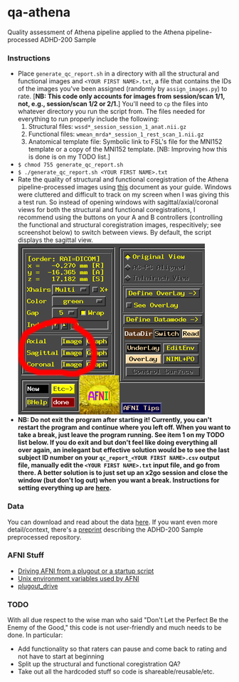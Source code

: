 # qa-athena
Quality assessment of Athena pipeline applied to the Athena pipeline-processed ADHD-200 Sample

### Instructions

* Place `generate_qc_report.sh` in a directory with all the structural and functional images and `<YOUR FIRST NAME>.txt`, a file that contains the IDs of the images you've been assigned (randomly by `assign_images.py`) to rate. [**NB: This code only accounts for images from session/scan 1/1, not, e.g., session/scan 1/2 or 2/1.**] You'll need to `cp` the files into whatever directory you run the script from. The files needed for everything to run properly include the following:
  1. Structural files: `wssd*_session_session_1_anat.nii.gz`
  2. Functional files: `wmean_mrda*_session_1_rest_scan_1.nii.gz`
  3. Anatomical template file: Symbolic link to FSL's file for the MNI152 template or a copy of the MNI152 template. [NB: Improving how this is done is on my TODO list.]
* `$ chmod 755 generate_qc_report.sh`
* `$ ./generate_qc_report.sh <YOUR FIRST NAME>.txt`
* Rate the quality of structural and functional coregistration of the Athena pipeline-processed images using  [this](https://github.com/SIMEXP/niak_manual/blob/master/qc_manual_v1.0/qc_manual_niak.pdf) document as your guide. Windows were cluttered and difficult to track on my screen when I was giving this a test run. So instead of opening windows with sagittal/axial/coronal views for both the structural and functional coregistrations, I recommend using the buttons on your A and B controllers (controlling the functional and structural coregistration images, respecitively; see screenshot below) to switch between views. By default, the script displays the sagittal view.
![Image of AFNI controller](afni-controller.png)
* **NB: Do not exit the program after starting it! Currently, you can't restart the program and continue where you left off. When you want to take a break, just leave the program running. See item 1 on my TODO list below. If you do exit and but don't feel like doing everything all over again, an inelegant but effective solution would be to see the last subject ID number on your `qc_report_<YOUR FIRST NAME>.csv` output file, manually edit the `<YOUR FIRST NAME>.txt` input file, and go from there. A better solution is to just set up an x2go session and close the window (but don't log out) when you want a break. Instructions for setting everything up are [here](https://cmi.hackpad.com/Installing-and-Configuring-x2go-Rdf2mMYbjMu).**

### Data

You can download and read about the data [here](http://www.nitrc.org/plugins/mwiki/index.php/neurobureau:AthenaPipeline). If you want even more detail/context, there's a [preprint](http://biorxiv.org/content/biorxiv/early/2016/01/17/037044.full.pdf) describing the ADHD-200 Sample preprocessed repository.

### AFNI Stuff

* [Driving AFNI from a plugout or a startup script](https://afni.nimh.nih.gov/pub/dist/doc/program_help/README.driver.html)
* [Unix environment variables used by AFNI](https://afni.nimh.nih.gov/pub/dist/doc/program_help/README.environment.html)
* [plugout_drive](https://afni.nimh.nih.gov/pub/dist/doc/program_help/plugout_drive.html)

### TODO

With all due respect to the wise man who said "Don't Let the Perfect Be the Enemy of the Good," this code is not user-friendly and much needs to be done. In particular:
* Add functionality so that raters can pause and come back to rating and not have to start at beginning
* Split up the structural and functional coregistration QA?
* Take out all the hardcoded stuff so code is shareable/reusable/etc.


